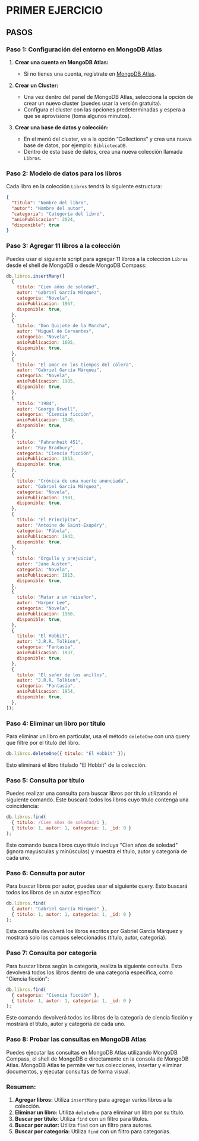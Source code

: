 # PRIMER EJERCICIO

## PASOS

### Paso 1: Configuración del entorno en MongoDB Atlas

1. **Crear una cuenta en MongoDB Atlas:**
   - Si no tienes una cuenta, regístrate en [MongoDB Atlas](https://www.mongodb.com/cloud/atlas).
2. **Crear un Cluster:**

   - Una vez dentro del panel de MongoDB Atlas, selecciona la opción de crear un nuevo cluster (puedes usar la versión gratuita).
   - Configura el cluster con las opciones predeterminadas y espera a que se aprovisione (toma algunos minutos).

3. **Crear una base de datos y colección:**
   - En el menú del cluster, ve a la opción “Collections” y crea una nueva base de datos, por ejemplo: `BibliotecaDB`.
   - Dentro de esta base de datos, crea una nueva colección llamada `Libros`.

### Paso 2: Modelo de datos para los libros

Cada libro en la colección `Libros` tendrá la siguiente estructura:

```json
{
  "titulo": "Nombre del libro",
  "autor": "Nombre del autor",
  "categoria": "Categoría del libro",
  "anioPublicacion": 2024,
  "disponible": true
}
```

### Paso 3: Agregar 11 libros a la colección

Puedes usar el siguiente script para agregar 11 libros a la colección `Libros` desde el shell de MongoDB o desde MongoDB Compass:

```js
db.libros.insertMany([
  {
    titulo: "Cien años de soledad",
    autor: "Gabriel García Márquez",
    categoria: "Novela",
    anioPublicacion: 1967,
    disponible: true,
  },
  {
    titulo: "Don Quijote de la Mancha",
    autor: "Miguel de Cervantes",
    categoria: "Novela",
    anioPublicacion: 1605,
    disponible: true,
  },
  {
    titulo: "El amor en los tiempos del cólera",
    autor: "Gabriel García Márquez",
    categoria: "Novela",
    anioPublicacion: 1985,
    disponible: true,
  },
  {
    titulo: "1984",
    autor: "George Orwell",
    categoria: "Ciencia ficción",
    anioPublicacion: 1949,
    disponible: true,
  },
  {
    titulo: "Fahrenheit 451",
    autor: "Ray Bradbury",
    categoria: "Ciencia ficción",
    anioPublicacion: 1953,
    disponible: true,
  },
  {
    titulo: "Crónica de una muerte anunciada",
    autor: "Gabriel García Márquez",
    categoria: "Novela",
    anioPublicacion: 1981,
    disponible: true,
  },
  {
    titulo: "El Principito",
    autor: "Antoine de Saint-Exupéry",
    categoria: "Fábula",
    anioPublicacion: 1943,
    disponible: true,
  },
  {
    titulo: "Orgullo y prejuicio",
    autor: "Jane Austen",
    categoria: "Novela",
    anioPublicacion: 1813,
    disponible: true,
  },
  {
    titulo: "Matar a un ruiseñor",
    autor: "Harper Lee",
    categoria: "Novela",
    anioPublicacion: 1960,
    disponible: true,
  },
  {
    titulo: "El Hobbit",
    autor: "J.R.R. Tolkien",
    categoria: "Fantasía",
    anioPublicacion: 1937,
    disponible: true,
  },
  {
    titulo: "El señor de los anillos",
    autor: "J.R.R. Tolkien",
    categoria: "Fantasía",
    anioPublicacion: 1954,
    disponible: true,
  },
]);
```

### Paso 4: Eliminar un libro por título

Para eliminar un libro en particular, usa el método `deleteOne` con una query que filtre por el título del libro.

```js
db.libros.deleteOne({ titulo: "El Hobbit" });
```

Esto eliminará el libro titulado "El Hobbit" de la colección.

### Paso 5: Consulta por título

Puedes realizar una consulta para buscar libros por título utilizando el siguiente comando. Este buscará todos los libros cuyo título contenga una coincidencia:

```js
db.libros.find(
  { titulo: /Cien años de soledad/i },
  { titulo: 1, autor: 1, categoria: 1, _id: 0 }
);
```

Este comando busca libros cuyo título incluya "Cien años de soledad" (ignora mayúsculas y minúsculas) y muestra el título, autor y categoría de cada uno.

### Paso 6: Consulta por autor

Para buscar libros por autor, puedes usar el siguiente query. Esto buscará todos los libros de un autor específico:

```js
db.libros.find(
  { autor: "Gabriel García Márquez" },
  { titulo: 1, autor: 1, categoria: 1, _id: 0 }
);
```

Esta consulta devolverá los libros escritos por Gabriel García Márquez y mostrará solo los campos seleccionados (título, autor, categoría).

### Paso 7: Consulta por categoría

Para buscar libros según la categoría, realiza la siguiente consulta. Esto devolverá todos los libros dentro de una categoría específica, como "Ciencia ficción":

```js
db.libros.find(
  { categoria: "Ciencia ficción" },
  { titulo: 1, autor: 1, categoria: 1, _id: 0 }
);
```

Este comando devolverá todos los libros de la categoría de ciencia ficción y mostrará el título, autor y categoría de cada uno.

### Paso 8: Probar las consultas en MongoDB Atlas

Puedes ejecutar las consultas en MongoDB Atlas utilizando MongoDB Compass, el shell de MongoDB o directamente en la consola de MongoDB Atlas. MongoDB Atlas te permite ver tus colecciones, insertar y eliminar documentos, y ejecutar consultas de forma visual.

### Resumen:

1. **Agregar libros:** Utiliza `insertMany` para agregar varios libros a la colección.
2. **Eliminar un libro:** Utiliza `deleteOne` para eliminar un libro por su título.
3. **Buscar por título:** Utiliza `find` con un filtro para títulos.
4. **Buscar por autor:** Utiliza `find` con un filtro para autores.
5. **Buscar por categoría:** Utiliza `find` con un filtro para categorías.
